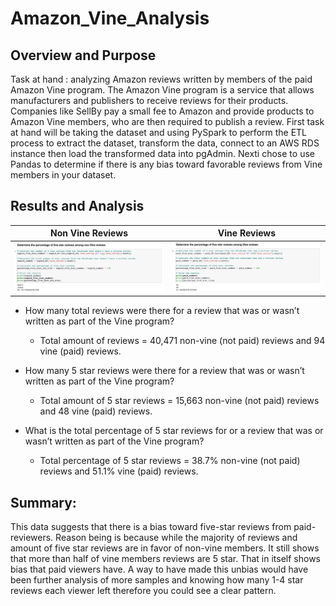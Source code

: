 # Amazon_Vine_Analysis

## Overview and Purpose

Task at hand : analyzing Amazon reviews written by members of the paid Amazon Vine program. The Amazon Vine program is a service that allows manufacturers and publishers to receive reviews for their products. Companies like SellBy pay a small fee to Amazon and provide products to Amazon Vine members, who are then required to publish a review. First task at hand will be taking the dataset and using PySpark to perform the ETL process to extract the dataset, transform the data, connect to an AWS RDS instance then load the transformed data into pgAdmin. Nexti chose to use Pandas to determine if there is any bias toward favorable reviews from Vine members in your dataset.


## Results and Analysis


Non Vine Reviews        |  Vine Reviews
:-------------------------:|:-------------------------:
![](Analysis/Non_Vine_Reviews.png)  |  ![](Analysis/Vine_Reviews.png)

* How many total reviews were there for a review that was or wasn’t written as part of the Vine program?

  * Total amount of reviews = 40,471 non-vine (not paid) reviews and 94 vine (paid) reviews.
  
* How many 5 star reviews were there for a review that was or wasn’t written as part of the Vine program?

  * Total amount of 5 star reviews = 15,663 non-vine (not paid) reviews and 48 vine (paid) reviews.
  
* What is the total percentage of 5 star reviews for or a review that was or wasn’t written as part of the Vine program?

  * Total percentage of 5 star reviews = 38.7% non-vine (not paid) reviews and 51.1% vine (paid) reviews.

## Summary: 

This data suggests that there is a bias toward five-star reviews from paid-reviewers. Reason being is because while the majority of reviews and amount of five star reviews are in favor of non-vine members. It still shows that more than half of vine members reviews are 5 star. That in itself shows bias that paid viewers have. 
A way to have made this unbias would have been further analysis of more samples and knowing how many 1-4 star reviews each viewer left therefore you could see a clear pattern.
